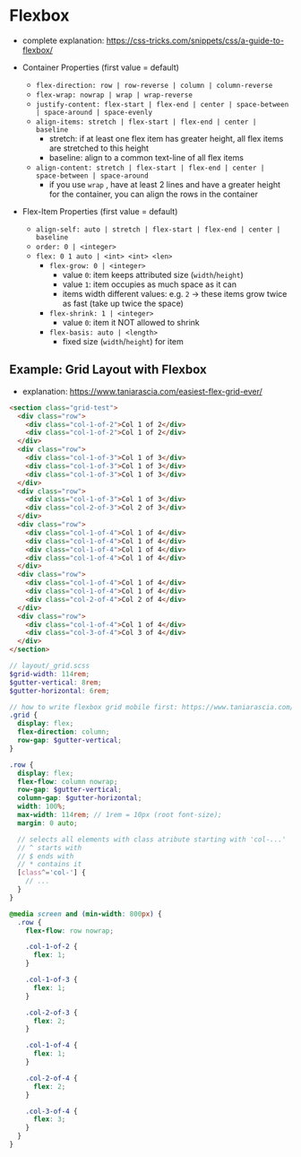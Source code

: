 # Flexbox

- complete explanation: <https://css-tricks.com/snippets/css/a-guide-to-flexbox/>

- Container Properties (first value = default)
  - `flex-direction: row | row-reverse | column | column-reverse`
  - `flex-wrap: nowrap | wrap | wrap-reverse`
  - `justify-content: flex-start | flex-end | center | space-between | space-around | space-evenly`
  - `align-items: stretch | flex-start | flex-end | center | baseline`
    - stretch: if at least one flex item has greater height, all flex items are stretched to this height
    - baseline: align to a common text-line of all flex items
  - `align-content: stretch | flex-start | flex-end | center | space-between | space-around`
    - if you use `wrap` , have at least 2 lines and have a greater height for the container, you can align the rows in the container
- Flex-Item Properties (first value = default)
  - `align-self: auto | stretch | flex-start | flex-end | center | baseline`
  - `order: 0 | <integer>`
  - `flex: 0 1 auto | <int> <int> <len>`
    - `flex-grow: 0 | <integer>`
      - value `0`: item keeps attributed size (`width`/`height`)
      - value `1`: item occupies as much space as it can
      - items width different values: e.g. `2` -> these items grow twice as fast (take up twice the space)
    - `flex-shrink: 1 | <integer>`
      - value `0`: item it NOT allowed to shrink
    - `flex-basis: auto | <length>`
      - fixed size (`width`/`height`) for item

## Example: Grid Layout with Flexbox

- explanation: <https://www.taniarascia.com/easiest-flex-grid-ever/>

```HTML
<section class="grid-test">
  <div class="row">
    <div class="col-1-of-2">Col 1 of 2</div>
    <div class="col-1-of-2">Col 1 of 2</div>
  </div>
  <div class="row">
    <div class="col-1-of-3">Col 1 of 3</div>
    <div class="col-1-of-3">Col 1 of 3</div>
    <div class="col-1-of-3">Col 1 of 3</div>
  </div>
  <div class="row">
    <div class="col-1-of-3">Col 1 of 3</div>
    <div class="col-2-of-3">Col 2 of 3</div>
  </div>
  <div class="row">
    <div class="col-1-of-4">Col 1 of 4</div>
    <div class="col-1-of-4">Col 1 of 4</div>
    <div class="col-1-of-4">Col 1 of 4</div>
    <div class="col-1-of-4">Col 1 of 4</div>
  </div>
  <div class="row">
    <div class="col-1-of-4">Col 1 of 4</div>
    <div class="col-1-of-4">Col 1 of 4</div>
    <div class="col-2-of-4">Col 2 of 4</div>
  </div>
  <div class="row">
    <div class="col-1-of-4">Col 1 of 4</div>
    <div class="col-3-of-4">Col 3 of 4</div>
  </div>
</section>
```

```SCSS
// layout/_grid.scss
$grid-width: 114rem;
$gutter-vertical: 8rem;
$gutter-horizontal: 6rem;

// how to write flexbox grid mobile first: https://www.taniarascia.com/easiest-flex-grid-ever/
.grid {
  display: flex;
  flex-direction: column;
  row-gap: $gutter-vertical;
}

.row {
  display: flex;
  flex-flow: column nowrap;
  row-gap: $gutter-vertical;
  column-gap: $gutter-horizontal;
  width: 100%;
  max-width: 114rem; // 1rem = 10px (root font-size);
  margin: 0 auto;

  // selects all elements with class atribute starting with 'col-...'
  // ^ starts with
  // $ ends with
  // * contains it
  [class^='col-'] {
    // ...
  }
}

@media screen and (min-width: 800px) {
  .row {
    flex-flow: row nowrap;

    .col-1-of-2 {
      flex: 1;
    }

    .col-1-of-3 {
      flex: 1;
    }

    .col-2-of-3 {
      flex: 2;
    }

    .col-1-of-4 {
      flex: 1;
    }

    .col-2-of-4 {
      flex: 2;
    }

    .col-3-of-4 {
      flex: 3;
    }
  }
}
```
